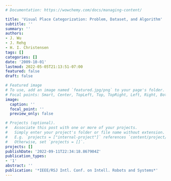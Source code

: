 ```yaml
---
# Documentation: https://wowchemy.com/docs/managing-content/

title: 'Visual Place Categorization: Problem, Dataset, and Algorithm'
subtitle: ''
summary: ''
authors:
- J. Wu
- J. Rehg
- H. I. Christensen
tags: []
categories: []
date: '2009-10-01'
lastmod: 2022-05-05T21:13:51-07:00
featured: false
draft: false

# Featured image
# To use, add an image named `featured.jpg/png` to your page's folder.
# Focal points: Smart, Center, TopLeft, Top, TopRight, Left, Right, BottomLeft, Bottom, BottomRight.
image:
  caption: ''
  focal_point: ''
  preview_only: false

# Projects (optional).
#   Associate this post with one or more of your projects.
#   Simply enter your project's folder or file name without extension.
#   E.g. `projects = ["internal-project"]` references `content/project/deep-learning/index.md`.
#   Otherwise, set `projects = []`.
projects: []
publishDate: '2022-09-11T22:34:18.867904Z'
publication_types:
- '1'
abstract: ''
publication: '*IEEE/RSJ Intl. Conf. on Intell. Robots and Systems*'
---
```

